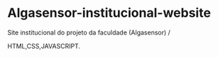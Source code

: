 # Algasensor-institucional-website
Site institucional do projeto da faculdade (Algasensor) / 

HTML,CSS,JAVASCRIPT.
